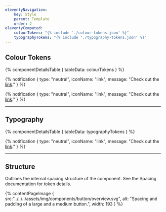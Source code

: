 ```yaml
---
eleventyNavigation:
    key: Style
    parent: Template
    order: 2
eleventyComputed:
    colourTokens: "{% include './colour-tokens.json' %}"
    typographyTokens: "{% include './typography-tokens.json' %}"
---
```


## Colour Tokens

{% componentDetailsTable {
  tableData: colourTokens
} %}

{% notification {
  type: "neutral",
  iconName: "link",
  message: "Check out the [link](/foundations/design-tokens)."
} %}

{% notification {
  type: "neutral",
  iconName: "link",
  message: "Check out the [link](/foundations/design-tokens)."
} %}

---

## Typography

{% componentDetailsTable {
  tableData: typographyTokens
} %}

{% notification {
  type: "neutral",
  iconName: "link",
  message: "Check out the [link](/foundations/design-tokens)."
} %}

---

## Structure

Outlines the internal spacing structure of the component. See the Spacing documentation for token details.

{% contentPageImage {
    src:"../../../assets/img/components/button/overview.svg",
    alt: "Spacing and padding of a large and a medium button.",
    width: 193
} %}
